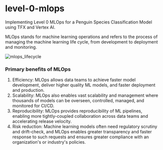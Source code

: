 # level-0-mlops
Implementing Level 0 MLOps for a Penguin Species Classification Model using TFX and Vertex AI.

MLOps stands for machine learning operations and refers to the process of managing the machine learning life cycle, from development to deployment and monitoring. 

![mlops_lifecycle](https://github.com/user-attachments/assets/de667e5a-2d4d-4f38-9dd4-7d89a8f4062a)

### Primary benefits of MLOps
1. Efficiency: MLOps allows data teams to achieve faster model development, deliver higher quality ML models, and faster deployment and production.
2. Scalability: MLOps also enables vast scalability and management where thousands of models can be overseen, controlled, managed, and monitored for CI/CD.
3. Reproducibility: MLOps provides reproducibility of ML pipelines, enabling more tightly-coupled collaboration across data teams and accelerating release velocity.
4. Risk reduction: Machine learning models often need regulatory scrutiny and drift-check, and MLOps enables greater transparency and faster response to such requests and ensures greater compliance with an organization's or industry's policies.

### 
